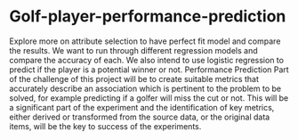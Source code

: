 # Golf-player-performance-prediction
Explore more on attribute selection to have perfect fit model  and compare the results. We want to run through different regression models and compare  the accuracy of each. We also intend to use logistic regression to predict if the player is a potential  winner or not. Performance Prediction Part of the challenge of this project will be to create suitable metrics that  accurately describe an association which is pertinent to the problem to be solved, for example  predicting if a golfer will miss the cut or not. This will be a significant part of the experiment and  the identification of key metrics, either derived or transformed from the source data, or the original  data items, will be the key to success of the experiments.
